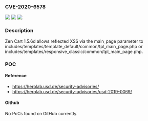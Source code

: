 ### [CVE-2020-6578](https://cve.mitre.org/cgi-bin/cvename.cgi?name=CVE-2020-6578)
![](https://img.shields.io/static/v1?label=Product&message=n%2Fa&color=blue)
![](https://img.shields.io/static/v1?label=Version&message=n%2Fa&color=blue)
![](https://img.shields.io/static/v1?label=Vulnerability&message=n%2Fa&color=brighgreen)

### Description

Zen Cart 1.5.6d allows reflected XSS via the main_page parameter to includes/templates/template_default/common/tpl_main_page.php or includes/templates/responsive_classic/common/tpl_main_page.php.

### POC

#### Reference
- https://herolab.usd.de/security-advisories/
- https://herolab.usd.de/security-advisories/usd-2019-0069/

#### Github
No PoCs found on GitHub currently.

